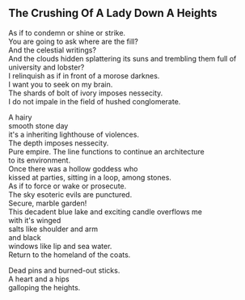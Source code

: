 The Crushing Of A Lady Down A Heights
-------------------------------------
As if to condemn or shine or strike.  
You are going to ask where are the fill?  
And the celestial writings?  
And the clouds hidden splattering its suns and trembling them full of  
university and lobster?  
I relinquish as if in front of a morose darknes.  
I want you to seek on my brain.  
The shards of bolt of ivory imposes nessecity.  
I do not impale in the field of hushed conglomerate.  
  
A hairy  
smooth stone day  
it's a inheriting lighthouse of violences.  
The depth imposes nessecity.  
Pure empire. The line functions to continue an architecture  
to its environment.  
Once there was a hollow goddess who  
kissed at parties, sitting in a loop, among stones.  
As if to force or wake or prosecute.  
The sky esoteric evils are punctured.  
Secure, marble garden!  
This decadent blue lake and exciting candle overflows me  
with it's winged  
salts like shoulder and arm  
and black  
windows like lip and sea water.  
Return to the homeland of the coats.  
  
Dead pins and burned-out sticks.  
A heart and a hips  
galloping the heights.  
